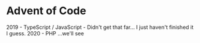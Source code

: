 # Advent of Code

2019 - TypeScript / JavaScript - Didn't get that far... I just haven't finished it I guess.
2020 - PHP ...we'll see